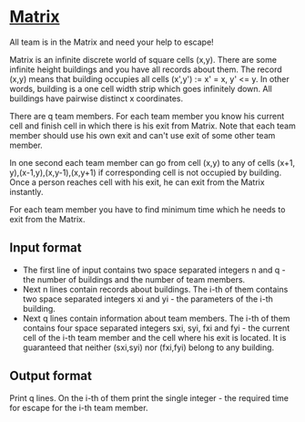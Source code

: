 # [Matrix][link]

All team is in the Matrix and need your help to escape!

Matrix is an infinite discrete world of square cells (x,y). There are some infinite height buildings and you have all records about them. The record (x,y) means that building occupies all cells (x',y') := x' = x, y' <= y. In other words, building is a one cell width strip which goes infinitely down. All buildings have pairwise distinct x coordinates.

There are q team members. For each team member you know his current cell and finish cell in which there is his exit from Matrix. Note that each team member should use his own exit and can't use exit of some other team member.

In one second each team member can go from cell (x,y) to any of cells (x+1, y),(x-1,y),(x,y-1),(x,y+1) if corresponding cell is not occupied by building. Once a person reaches cell with his exit, he can exit from the Matrix instantly.

For each team member you have to find minimum time which he needs to exit from the Matrix.

## Input format

- The first line of input contains two space separated integers n and q - the number of buildings and the number of team members.
- Next n lines contain records about buildings. The i-th of them contains two space separated integers xi and yi - the parameters of the i-th building.
- Next q lines contain information about team members. The i-th of them contains four space separated integers sxi, syi, fxi and fyi - the current cell of the i-th team member and the cell where his exit is located. It is guaranteed that neither (sxi,syi) nor (fxi,fyi) belong to any building.

## Output format

Print q lines. On the i-th of them print the single integer - the required time for escape for the i-th team member.

[link]: https://www.hackerearth.com/practice/algorithms/graphs/breadth-first-search/practice-problems/algorithm/matrix-11-f80d341e/
